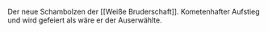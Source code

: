 Der neue Schambolzen der [[Weiße Bruderschaft]]. Kometenhafter Aufstieg und wird gefeiert als wäre er der Auserwählte.